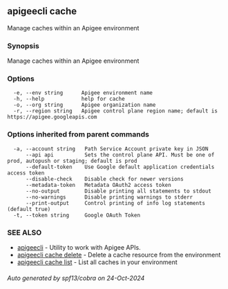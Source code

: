 ## apigeecli cache

Manage caches within an Apigee environment

### Synopsis

Manage caches within an Apigee environment

### Options

```
  -e, --env string      Apigee environment name
  -h, --help            help for cache
  -o, --org string      Apigee organization name
  -r, --region string   Apigee control plane region name; default is https://apigee.googleapis.com
```

### Options inherited from parent commands

```
  -a, --account string   Path Service Account private key in JSON
      --api api          Sets the control plane API. Must be one of prod, autopush or staging; default is prod
      --default-token    Use Google default application credentials access token
      --disable-check    Disable check for newer versions
      --metadata-token   Metadata OAuth2 access token
      --no-output        Disable printing all statements to stdout
      --no-warnings      Disable printing warnings to stderr
      --print-output     Control printing of info log statements (default true)
  -t, --token string     Google OAuth Token
```

### SEE ALSO

* [apigeecli](apigeecli.md)	 - Utility to work with Apigee APIs.
* [apigeecli cache delete](apigeecli_cache_delete.md)	 - Delete a cache resource from the environment
* [apigeecli cache list](apigeecli_cache_list.md)	 - List all caches in your environment

###### Auto generated by spf13/cobra on 24-Oct-2024
